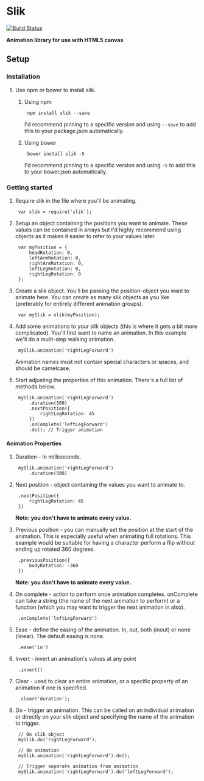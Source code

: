 # Slik

[![Build Status](https://travis-ci.org/JakeSidSmith/slik.svg?branch=master)](https://travis-ci.org/JakeSidSmith/slik)

__Animation library for use with HTML5 canvas__

## Setup

### Installation

1. Use npm or bower to install slik.

    1. Using npm

            npm install slik --save

        I'd recommend pinning to a specific version and using `--save` to add this to your package.json automatically.

    1. Using bower

            bower install slik -S

        I'd recommend pinning to a specific version and using `-S` to add this to your bower.json automatically.

### Getting started

1. Require slik in the file where you'll be animating.

        var slik = require('slik');

1. Setup an object containing the positions you want to animate. These values can be contained in arrays but I'd highly recommend using objects as it makes it easier to refer to your values later.

        var myPosition = {
            headRotation: 0,
            leftArmRotation: 0,
            rightArmRotation: 0,
            leftLegRotation: 0,
            rightLegRotation: 0
        };

1. Create a slik object. You'll be passing the position-object you want to animate here. You can create as many slik objects as you like (preferably for entirely different animation groups).

        var mySlik = slik(myPosition);

1. Add some animations to your slik objects (this is where it gets a bit more complicated). You'll first want to name an animation. In this example we'll do a multi-step walking animation.

        mySlik.animation('rightLegForward')

    Animation names must not contain special characters or spaces, and should be camelcase.

1. Start adjusting the properties of this animation. There's a full list of methods below.

        mySlik.animation('rightLegForward')
            .duration(500)
            .nextPosition({
                rightLegRotation: 45
            })
            .onComplete('leftLegForward')
            .do(); // Trigger animation

#### Animation Properties

1. Duration - In milliseconds.

        mySlik.animation('rightLegForward')
            .duration(500)

1. Next position - object containing the values you want to animate to.

        .nextPosition({
            rightLegRotation: 45
        })

    **Note: you don't have to animate every value.**

1. Previous position - you can manually set the position at the start of the animation. This is especially useful when animating full rotations. This example would be suitable for having a character perform a flip without ending up rotated 360 degrees.

        .previousPosition({
            bodyRotation: -360
        })

    **Note: you don't have to animate every value.**

1. On complete - action to perform once animation completes. onComplete can take a string (the name of the next animation to perform) or a function (which you may want to trigger the next animation in also).

        .onComplete('leftLegForward')

1. Ease - define the easing of the animation. In, out, both (inout) or none (linear). The default easing is none.

        .ease('in')

1. Invert - invert an animation's values at any point

        .invert()

1. Clear - used to clear an entire animation, or a specific property of an animation if one is specified.

        .clear('duration');

1. Do - trigger an animation. This can be called on an individual animation or directly on your slik object and specifying the name of the animation to trigger.

        // On slik object
        mySlik.do('rightLegForward');

        // On animation
        mySlik.animation('rightLegForward').do();

        // Trigger separate animation from animation
        mySlik.animation('rightLegForward').do('leftLegForward');
